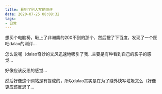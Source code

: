 ```yaml
---
title: 看到了别人写的测评
date: 2020-07-25 00:08:32
tags:
- 日常
---
```


想买个电脑椅，瞅上了非洲鹰的200不到的那个，然后搜了下百度，发现了一个图吧dalao的测评...

怎么说呢（dalao奇妙的文风迅速地吸引了我...主要是有种看到自己的影子的感觉...

好像应该反思的感觉...

然后好像这个网站是有提成的，所以dalao其实是在为了赚外快写垃圾文么（好像更应该反思了...


